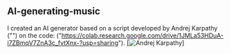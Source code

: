 ## AI-generating-music

I created an AI generator based on a script developed by Andrej Karpathy ("") on the code: ("https://colab.research.google.com/drive/1JMLa53HDuA-i7ZBmqV7ZnA3c_fvtXnx-?usp=sharing").
[![Andrej Karpathy](https://github.com/karpathy)]
